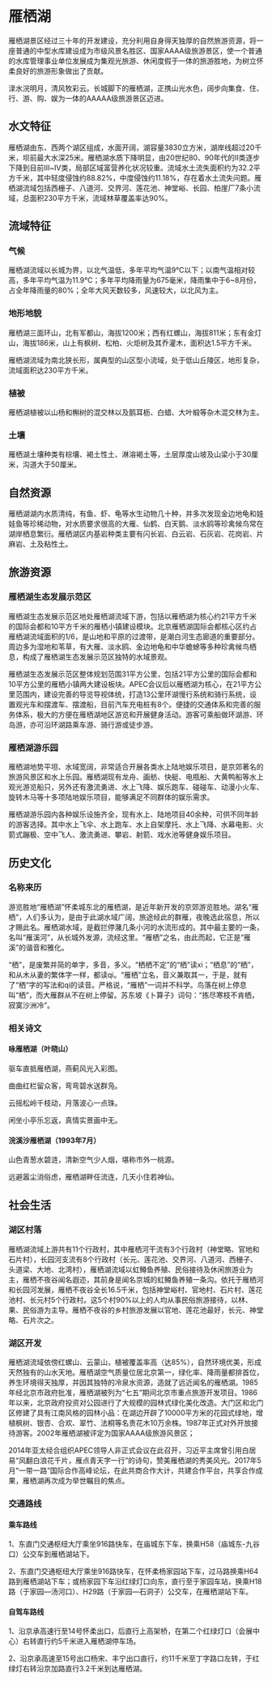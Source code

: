 # 雁栖湖

雁栖湖景区经过三十年的开发建设，充分利用自身得天独厚的自然旅游资源，将一座普通的中型水库建设成为市级风景名胜区、国家AAAA级旅游景区，使一个普通的水库管理事业单位发展成为集观光旅游、休闲度假于一体的旅游胜地，为树立怀柔良好的旅游形象做出了贡献。

渌水浣明月，清风牧彩云。长城脚下的雁栖湖，正携山光水色，阔步向集食、住、行、游、购、娱为一体的AAAAA级旅游景区迈进。

## 水文特征

雁栖湖由东、西两个湖区组成，水面开阔，湖容量3830立方米，湖岸线超过20千米，坝前最大水深25米。雁栖湖水质下降明显，由20世纪80、90年代的Ⅱ类逐步下降到目前Ⅲ~Ⅳ类，局部区域富营养化状况较重。流域水土流失面积约为32.2平方千米，其中轻度侵蚀约88.82%，中度侵蚀约11.18%，存在着水土流失问题。雁栖湖流域包括西栅子、八道河、交界河、莲花池、神堂峪、长园、柏崖厂7条小流域，总面积230平方千米，流域林草覆盖率达90%。

## 流域特征

### 气候

雁栖湖流域以长城为界，以北气温低，多年平均气温9℃以下；以南气温相对较高，多年平均气温为11.9℃；多年平均降雨量为675毫米，降雨集中于6~8月份，占全年降雨量的80%；全年大风天数较多，风速较大，以北风为主。

### 地形地貌

雁栖湖三面环山，北有军都山，海拔1200米；西有红螺山，海拔811米；东有金灯山，海拔186米，山上有枫树、松柏、火炬树及其乔灌木，面积达1.5平方千米。

雁栖湖流域为南北狭长形，属典型的山区型小流域，处于低山丘陵区，地形复杂，流域面积达230平方千米。

### 植被

雁栖湖植被以山杨和槲树的混交林以及鹅耳枥、白蜡、大叶椴等杂木混交林为主。

### 土壤

雁栖湖土壤种类有棕壤、褐土性土、淋溶褐土等，土层厚度山坡及山梁小于30厘米，沟道大于50厘米。

## 自然资源

雁栖湖湖内水质清纯，有鱼、虾、龟等水生动物几十种，并多次发现金边地龟和娃娃鱼等珍稀动物，对水质要求很高的大雁、仙鹤、白天鹅、淡水鸥等珍禽候鸟常在湖岸栖息繁衍。雁栖湖区内基岩种类主要有闪长岩、白云岩、石灰岩、花岗岩、片麻岩、土及粘性土。

## 旅游资源

### 雁栖湖生态发展示范区

雁栖湖生态发展示范区地处雁栖湖流域下游，包括以雁栖湖为核心约21平方千米的国际会都和10平方千米的雁栖小镇建设模块。北京雁栖湖国际会都核心区约占雁栖湖流域面积的1/6，是山地和平原的过渡带，是潮白河生态廊道的重要部分。周边多为湿地和苇草，有大雁、淡水鸥、金边地龟和中华蟾蜍等多种珍禽候鸟栖息，构成了雁栖湖生态发展示范区独特的水域景观。

雁栖湖生态发展示范区整体规划范围31平方公里，包括21平方公里的国际会都和10平方公里的雁栖小镇两大建设板块。APEC会议后以雁栖湖为核心，在21平方公里范围内，建设完善的导览导视体统，打造13公里环湖慢行系统和骑行系统，设置观光车和摆渡车、摆渡船，目前汽车充电桩有8个。便捷的交通体系和完善的服务体系，极大的方便在雁栖湖地区游览和开展健身活动。游客可乘船做环湖游、环岛游，亦可沿环湖路乘车游、骑行游或徒步游。



### 雁栖湖游乐园

雁栖湖地势平坦、水域宽阔，非常适合开展各类水上陆地娱乐项目，是京郊著名的旅游风景区和水上乐园。雁栖湖现有龙舟、画舫、快艇、电瓶船、大黄鸭船等水上观光游览船只，另外还有激流勇进、水上飞降、娱乐跑车、碰碰车、动漫小火车、旋转木马等十多项陆地娱乐项目，能够满足不同群体的娱乐需求。

雁栖湖游乐园内各种娱乐设施齐全，现有水上、陆地项目40余种，可供不同年龄的游客选择。其中水上飞伞、水上跑车、水上自架摩托、水上飞降、水幕电影、火箭式蹦极、空中飞人、激流勇进、攀岩、射箭、戏水池等健身娱乐项目。

## 历史文化

### 名称来历

游览胜地“雁栖湖”怀柔城东北的雁栖湖，是近年新开发的京郊游览胜地。湖名“雁栖”，人们多认为，是由于此湖水域广阔，旅途经此的群雁，夜晚选此宿息，所以才赐此名。雁栖湖水域，是截拦停潴几条小河的水流形成的。其中最主要的一条，名叫“雁溪河”，从长城外发源，流经这里。“雁栖”之名，由此而起，它正是“雁溪”的谐音和雅化。

“栖”，是废繁并简的单字，多音，多义。“栖栖不定”的“栖”读xi；“栖息”的“栖”，和从木从妻的繁体字一样，都读qi。“雁栖”立名，音义兼取其一，于是，就有了“栖”字的写法和qi的读音。严格说，“雁栖”一词并不科学。鸟落在树上停息叫“栖”，而大雁群从不在树上停留。苏东坡《卜算子》词句：“拣尽寒枝不肯栖，寂寞沙洲冷”。

### 相关诗文

#### 咏雁栖湖（叶晓山）

驱车直抵雁栖湖，燕蓟风光入彩图。

曲曲红栏留众客，弯弯碧水送群凫。

云摇松岭千枝动，月落波心一点珠。

闲坐小亭乐忘返，真情实景画中无。

#### 浣溪沙雁栖湖（1993年7月）

山色青葱水碧涟，清新空气少人烟，堪称市外一桃源。

远避嚣尘消俗虑，雁栖湖畔任流连，几天小住若神仙。

## 社会生活

### 湖区村落

雁栖湖流域上游共有11个行政村，其中雁栖河干流有3个行政村（神堂略、官地和石片村），长园河支流有8个行政村（长元、莲花池、交界河、八道河、西栅子、头道梁、大地、北湾村），雁栖湖流域以虹鳟鱼养殖、民俗接待及休闲旅游业为主，雁栖不夜谷闻名遐迩，其前身是闻名京城的虹鳟鱼养殖一条沟。依托于雁栖河和长园河发展，雁栖不夜谷全长16.5千米，包括神堂峪村、官地村、石片村、莲花池村、长元村5个行政村。这5个村90%以上的人均从事民俗旅游接待，以林、果、民俗游为主导。雁栖不夜谷的乡村旅游发展以官地、莲花池最好，长元、神堂略、石片次之。

### 湖区开发

雁栖湖流域依傍红螺山、云蒙山，植被覆盖率高（达85%），自然环境优美，形成天然独有的山水天地。雁栖湖空气质量位居北京第一，绿化率、降雨量都排首位，养生环境得天独厚，并因其独特的冷泉水资源，造就了远近闻名的雁栖湖。1985年经北京市政府批准，雁栖湖被列为“七五”期间北京市重点旅游开发项目。1986年以来，北京政府投资对公园进行了大规模的园林式绿化美化改造。大门区和北门区修建了具有江南风格的园林小品：在湖边开辟了10000平方米的花园式绿地，增植枫树、银杏、合欢、翠竹、法桐等名贵花木10万余株。1987年正式对外开放接待游客。2002年雁栖湖被评定为国家AAAA级旅游风景区；

2014年亚太经合组织APEC领导人非正式会议在此召开，习近平主席曾引用白居易“风翻白浪花千片，雁点青天字一行”的诗句，赞美雁栖湖的秀美风光。2017年5月“一带一路”国际合作高峰论坛，在此共商合作大计，共建合作平台，共享合作成果，雁栖湖再次成为举世瞩目的焦点。

### 交通路线

#### 乘车路线

1、东直门交通枢纽大厅乘坐916路快车，在庙城东下车，换乘H58（庙城东-九谷口）公交车到雁栖湖站下。

2、东直门交通枢纽大厅乘坐916路快车，在怀柔杨家园站下车，过马路换乘H64路到雁栖湖站下车；或杨家园下车沿红绿灯口向东，直行至于家园车站，换乘H18路（于家园—汤河口）、H29路（于家园—石洞子）公交车，在雁栖湖站下车。

#### 自驾车路线

1、沿京承高速行至14号怀柔出口，后直行上高架桥，在第二个红绿灯口（会展中心）右转直行约5千米进入雁栖湖停车场。

2、沿京承高速至15号出口杨宋、丰宁出口直行，约11千米至丁字路口左转，于红绿灯右转沿京加路直行3.2千米到达雁栖湖。
